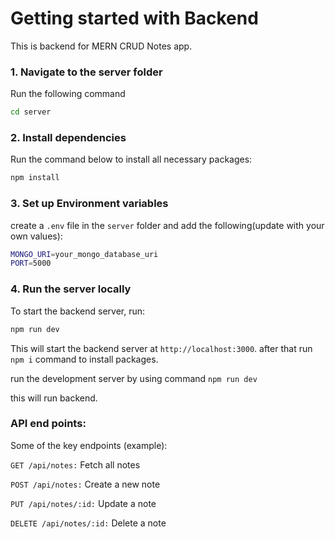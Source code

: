 # Getting started with Backend

This is backend for MERN CRUD Notes app.


### 1. Navigate to the server folder

Run the following command

```bash
cd server
```

### 2. Install dependencies

Run the command below to install all necessary packages:

```bash
npm install
```

### 3. Set up Environment variables

create a `.env` file in the `server` folder and add the following(update with your own values):

```bash
MONGO_URI=your_mongo_database_uri
PORT=5000
```

### 4. Run the server locally

To start the backend server, run:

```bash
npm run dev
```
This will start the backend server at `http://localhost:3000`.
after that run `npm i` command to install packages.

run the development server by using command `npm run dev`

this will run backend.

### API end points:
Some of the key endpoints (example):

`GET /api/notes:` Fetch all notes

`POST /api/notes:` Create a new note

`PUT /api/notes/:id:` Update a note

`DELETE /api/notes/:id:` Delete a note